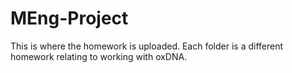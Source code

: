# MEng-Project

This is where the homework is uploaded. Each folder is a different homework relating to working with oxDNA.
